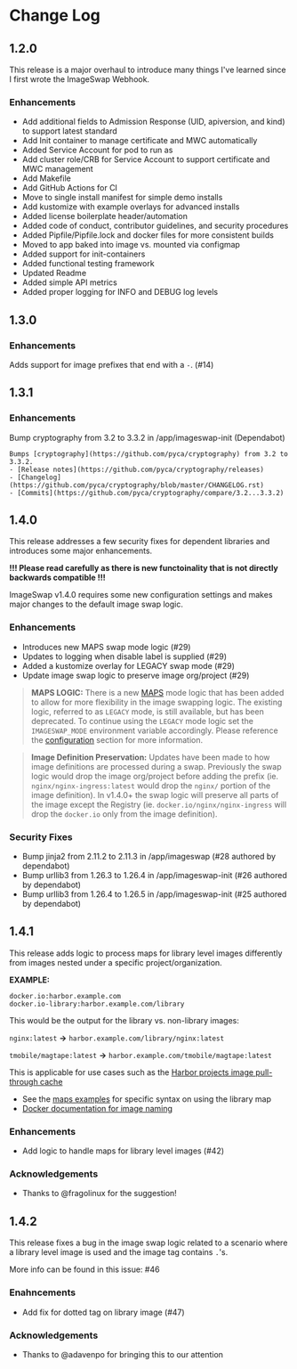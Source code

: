 # Change Log

## 1.2.0

This release is a major overhaul to introduce many things I've learned since I first wrote the ImageSwap Webhook.

### Enhancements

- Add additional fields to Admission Response (UID, apiversion, and kind) to support latest standard
- Add Init container to manage certificate and MWC automatically
- Added Service Account for pod to run as
- Add cluster role/CRB for Service Account to support certificate and MWC management
- Add Makefile
- Add GitHub Actions for CI
- Move to single install manifest for simple demo installs
- Add kustomize with example overlays for advanced installs
- Added license boilerplate header/automation
- Added code of conduct, contributor guidelines, and security procedures
- Added Pipfile/Pipfile.lock and docker files for more consistent builds
- Moved to app baked into image vs. mounted via configmap
- Added support for init-containers
- Added functional testing framework
- Updated Readme
- Added simple API metrics
- Added proper logging for INFO and DEBUG log levels

## 1.3.0
### Enhancements

Adds support for image prefixes that end with a `-`. (#14)

## 1.3.1
### Enhancements

Bump cryptography from 3.2 to 3.3.2 in /app/imageswap-init (Dependabot)

    Bumps [cryptography](https://github.com/pyca/cryptography) from 3.2 to 3.3.2.
    - [Release notes](https://github.com/pyca/cryptography/releases)
    - [Changelog](https://github.com/pyca/cryptography/blob/master/CHANGELOG.rst)
    - [Commits](https://github.com/pyca/cryptography/compare/3.2...3.3.2)

## 1.4.0

This release addresses a few security fixes for dependent libraries and introduces some major enhancements.

**!!! Please read carefully as there is new functoinality that is not directly backwards compatible !!!**

ImageSwap v1.4.0 requires some new configuration settings and makes major changes to the default image swap logic.


### Enhancements

- Introduces new MAPS swap mode logic (#29)
- Updates to logging when disable label is supplied (#29)
- Added a kustomize overlay for LEGACY swap mode (#29)
- Update image swap logic to preserve image org/project (#29)

>**MAPS LOGIC:** There is a new [MAPS](#maps-mode) mode logic that has been added to allow for more flexibility in the image swapping logic.
>The existing logic, referred to as `LEGACY` mode, is still available, but has been deprecated.
>To continue using the `LEGACY` mode logic set the `IMAGESWAP_MODE` environment variable accordingly. Please reference the [configuration](#configuration) section for more information. 

>**Image Definition Preservation:** Updates have been made to how image definitions are processed during a swap. Previously the swap logic would drop the image org/project before adding the prefix (ie. `nginx/nginx-ingress:latest` would drop the `nginx/` portion of the image definition).
>In v1.4.0+ the swap logic will preserve all parts of the image except the Registry (ie. `docker.io/nginx/nginx-ingress` will drop the `docker.io` only from the image definition).

### Security Fixes

- Bump jinja2 from 2.11.2 to 2.11.3 in /app/imageswap (#28 authored by dependabot)
- Bump urllib3 from 1.26.3 to 1.26.4 in /app/imageswap-init (#26 authored by dependabot)
- Bump urllib3 from 1.26.4 to 1.26.5 in /app/imageswap-init (#25 authored by dependabot)

## 1.4.1

This release adds logic to process maps for library level images differently from images nested under a specific project/organization.

**EXAMPLE:**

```
docker.io:harbor.example.com
docker.io-library:harbor.example.com/library
```

This would be the output for the library vs. non-library images:

`nginx:latest` **->** `harbor.example.com/library/nginx:latest`

`tmobile/magtape:latest` **->** `harbor.example.com/tmobile/magtape:latest`

This is applicable for use cases such as the [Harbor projects image pull-through cache](https://goharbor.io/docs/2.1.0/administration/configure-proxy-cache/)

- See the [maps examples](https://github.com/phenixblue/imageswap-webhook/blob/9e8d9abb9ed9b7e480140e64ff730a4c4eaf716c/README.md#maps-mode) for specific syntax on using the library map
- [Docker documentation for image naming](https://docs.docker.com/registry/introduction/#understanding-image-naming)

### Enhancements

- Add logic to handle maps for library level images (#42)

### Acknowledgements

- Thanks to @fragolinux for the suggestion!

## 1.4.2

This release fixes a bug in the image swap logic related to a scenario where a library level image is used and the image tag contains `.`'s.

More info can be found in this issue: #46

### Enahncements

- Add fix for dotted tag on library image (#47)

### Acknowledgements

- Thanks to @adavenpo for bringing this to our attention

